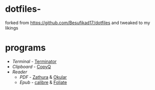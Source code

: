 # dotfiles-
forked from https://github.com/Besufikad17/dotfiles and tweaked to my likings 


# programs 
- *Terminal* - [Terminator](https://gnome-terminator.org/)
- *Clipboard* - [CopyQ](https://hluk.github.io/CopyQ/)
- *Reader*
    - *PDF* - [Zathura](https://pwmt.org/projects/zathura/) & [Okular](https://okular.kde.org/)
    - *Epub* - [calibre](https://calibre-ebook.com/) & [Foliate](https://johnfactotum.github.io/foliate/)
